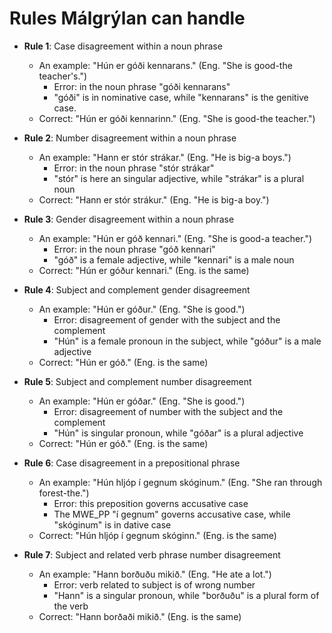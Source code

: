 # Rules Málgrýlan can handle

+ **Rule 1**: Case disagreement within a noun phrase
	+ An example: "Hún er góði kennarans." (Eng. "She is good-the teacher's.")
		+ Error: in the noun phrase "góði kennarans"
		+ "góði" is in nominative case, while "kennarans" is the genitive case.
	+ Correct: "Hún er góði kennarinn." (Eng. "She is good-the teacher.")

+ **Rule 2**: Number disagreement within a noun phrase
	+ An example: "Hann er stór strákar." (Eng. "He is big-a boys.")
		+ Error: in the noun phrase "stór strákar"
		+ "stór" is here an singular adjective, while "strákar" is a plural noun
	+ Correct: "Hann er stór strákur." (Eng. "He is big-a boy.")

+ **Rule 3**: Gender disagreement within a noun phrase
	+ An example: "Hún er góð kennari." (Eng. "She is good-a teacher.")
		+ Error: in the noun phrase "góð kennari"
		+ "góð" is a female adjective, while "kennari" is a male noun
	+ Correct: "Hún er góður kennari." (Eng. is the same)

+ **Rule 4**: Subject and complement gender disagreement
	+ An example: "Hún er góður." (Eng. "She is good.")
		+ Error: disagreement of gender with the subject and the complement
		+ "Hún" is a female pronoun in the subject, while "góður" is a male adjective
	+ Correct: "Hún er góð." (Eng. is the same)

+ **Rule 5**: Subject and complement number disagreement
	+ An example: "Hún er góðar." (Eng. "She is good.")
		+ Error: disagreement of number with the subject and the complement
		+ "Hún" is singular pronoun, while "góðar" is a plural adjective
	+ Correct: "Hún er góð." (Eng. is the same)

+ **Rule 6**: Case disagreement in a prepositional phrase
	+ An example: "Hún hljóp í gegnum skóginum." (Eng. "She ran through forest-the.")
		+ Error: this preposition governs accusative case
		+ The MWE_PP "í gegnum" governs accusative case, while "skóginum" is in dative case
	+ Correct: "Hún hljóp í gegnum skóginn." (Eng. is the same)

+ **Rule 7**: Subject and related verb phrase number disagreement
	+ An example: "Hann borðuðu mikið." (Eng. "He ate a lot.")
		+ Error: verb related to subject is of wrong number
		+ "Hann" is a singular pronoun, while "borðuðu" is a plural form of the verb
	+ Correct: "Hann borðaði mikið." (Eng. is the same)